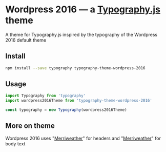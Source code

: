 # Wordpress 2016 — a <a href='https://github.com/kyleamathews/typography.js'>Typography.js</a> theme

A theme for Typography.js inspired by the typography of the Wordpress 2016 default theme

## Install
```bash
npm install --save typography typography-theme-wordpress-2016
```
## Usage
```javascript
import Typography from 'typography'
import wordpress2016Theme from 'typography-theme-wordpress-2016'

const typography = new Typography(wordpress2016Theme)
```
## More on theme

Wordpress 2016 uses "<a href='https://fonts.google.com/specimen/Merriweather'>Merriweather</a>" for headers and "<a href='https://fonts.google.com/specimen/Merriweather'>Merriweather</a>" for body text
